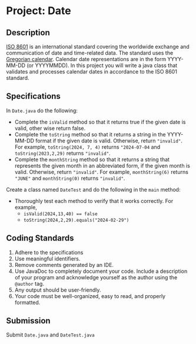 # Project: Date
## Description
[ISO 8601](https://en.wikipedia.org/wiki/ISO_8601) is an international standard covering the worldwide exchange and communication of date and time-related data. The standard uses the [Gregorian calendar](https://en.wikipedia.org/wiki/Gregorian_calendar). Calendar date representations are in the form YYYY-MM-DD (or YYYYMMDD).
In this project you will write a java class that validates and processes calendar dates in accordance to the ISO 8601 standard.
## Specifications
In `Date.java` do the following:
- Complete the `isValid` method so that it returns true if the given date is valid, other wise return false.
- Complete the `toString` method so that it returns a string in the YYYY-MM-DD format if the given date is valid. Otherwise, return `"invalid"`. For example, `toString(2024, 7, 4)` returns `"2024-07-04` and `toString(2023,2,29)` returns `"invalid"`.
- Complete the `monthString` method so that it returns a string that represents the given month in an abbreviated form, if the given month is valid. Otherwise, return `"invalid"`. For example, `monthString(6)` returns `"JUNE"` and `monthString(0)` returns `"invalid"`.

Create a class named `DateTest` and do the following in the `main` method:
- Thoroughly test each method to verify that it works correctly. For example,
  -  `isValid(2024,13,40) == false`
  -  `toString(2024,2,29).equals("2024-02-29")`
## Coding Standards
1. Adhere to the specifications
2. Use meaningful identifiers.
3. Remove comments generated by an IDE.
4. Use JavaDoc to completely document your code. Include a description of your program and acknowledge yourself as the author using the `@author` tag.
5. Any output should be user-friendly.
6. Your code must be well-organized, easy to read, and properly formatted.
## Submission
Submit `Date.java` and `DateTest.java`
